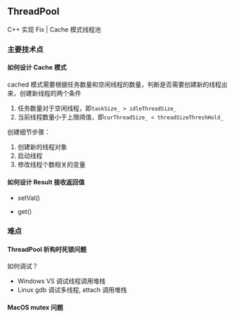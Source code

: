 ## ThreadPool

C++ 实现 Fix | Cache 模式线程池

### 主要技术点

#### 如何设计 Cache 模式
cached 模式需要根据任务数量和空闲线程的数量，判断是否需要创建新的线程出来，创建新线程的两个条件
1. 任务数量对于空闲线程，即`taskSize_ > idleThreadSize_`
2. 当前线程数量小于上限阈值，即`curThreadSize_ < threadSizeThreshHold_`

创建细节步骤：
1. 创建新的线程对象
2. 启动线程
3. 修改线程个数相关的变量

#### 如何设计 Result 接收返回值

- setVal()

- get()

### 难点

#### ThreadPool 析构时死锁问题

如何调试？
- Windows VS 调试线程调用堆栈
- Linux gdb 调试多线程, attach 调用堆栈


#### MacOS mutex 问题



